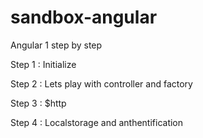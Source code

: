 # sandbox-angular
Angular 1 step by step

Step 1 : Initialize

Step 2 : Lets play with controller and factory

Step 3 : $http

Step 4 : Localstorage and anthentification

